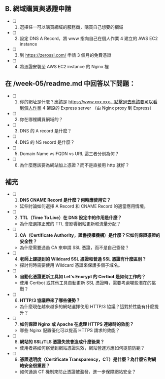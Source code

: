 ## B. 網域購買與憑證申請

- [ ] 1. 選擇任一可以購買網域的服務商，購買自己想要的網域
- [ ] 2. 設定 DNS A Record，將 www 指向自己在個人作業 4 建立的 AWS EC2 instance
- [ ] 3. 到 https://zerossl.com/ 申請 3 個月的免費憑證
 
- [ ] 4. 將憑證安裝至 AWS EC2 instance 的 Nginx 裡

## 在 /week-05/readme.md 中回答以下問題：

- [ ] 1. 你的網址是什麼？應該是 https://www.xxx.xxx，點擊過去應該要可以看到個人作業 4 架設的 Express server （由 Nginx proxy 到 Express）
- [ ] 2. 你在哪裡購買網域的？
- [ ] 3. DNS 的 A record 是什麼？
- [ ] 4. DNS 的 NS record 是什麼？
- [ ] 5. Domain Name vs FQDN vs URL 這三者分別為何？
- [ ] 6. 為什麼應該要為網站加上憑證？而不是直接用 http 就好？


## 補充

- [ ] 1. **DNS CNAME Record 是什麼？何時應使用它？**
  - 延伸討論如何選擇 A Record 和 CNAME Record 的適當應用情境。

- [ ] 2. **TTL（Time To Live）在 DNS 設定中的作用是什麼？**
  - 為什麼選擇正確的 TTL 會影響網站更新和流量分配？

- [ ] 3. **CA（Certificate Authority，證書授權機構）是什麼？它如何保證憑證的安全性？**
  - 為什麼需要通過 CA 來申請 SSL 憑證，而不是自己簽發？

- [ ] 4. **老師上課提到的 Wildcard SSL 憑證和普通 SSL 憑證有什麼區別？**
  - 探討何時需要使用 Wildcard 憑證來保護多個子域名。

- [ ] 5. **自動化憑證更新工具如 Let's Encrypt 的 Certbot 是如何工作的？**
  - 使用 Certbot 或其他工具自動更新 SSL 憑證時，需要考慮哪些潛在的挑戰？

- [ ] 6. **HTTP/3 協議帶來了哪些優勢？**
  - 為什麼現在越來越多的網站選擇使用 HTTP/3 協議？這對於性能有什麼提升？

- [ ] 7. **如何保證 Nginx 或 Apache 在處理 HTTPS 連線時的效能？**
  - 哪些 Nginx 配置優化可以提高 HTTPS 請求的效能？


- [ ] 8. **網站的 SSL/TLS 憑證失效會造成什麼後果？**
  - 使用者將如何察覺到網站憑證失效，網站營運方應如何提前防範？

- [ ] 9. **憑證透明度（Certificate Transparency，CT）是什麼？為什麼它對網絡安全很重要？**
  - 如何通過 CT 機制來防止憑證被濫發，進一步保障網站安全？
